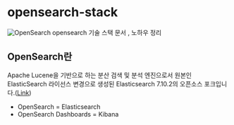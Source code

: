 # opensearch-stack
![OpenSearch](https://img.shields.io/badge/OpenSearch-2.1.0-blue)
opensearch 기술 스택 문서 , 노하우 정리

## OpenSearch란
Apache Lucene을 기반으로 하는 분산 검색 및 분석 엔진으로서 
원본인 ElasticSearch 라이선스 변경으로 생성된 Elasticsearch 7.10.2의 오픈소스 포크입니다.([Link](https://aws.amazon.com/ko/opensearch-service/the-elk-stack/what-is-opensearch/)) 


- OpenSearch = Elasticsearch
- OpenSearch Dashboards = Kibana





